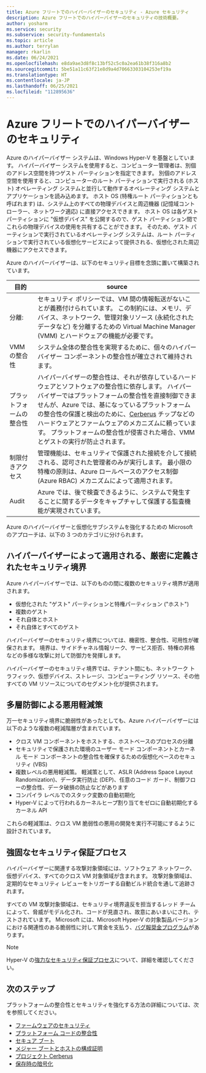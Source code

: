 ```yaml
---
title: Azure フリートでのハイパーバイザーのセキュリティ - Azure セキュリティ
description: Azure フリートでのハイパーバイザーのセキュリティの技術概要。
author: yosharm
ms.service: security
ms.subservice: security-fundamentals
ms.topic: article
ms.author: terrylan
manager: rkarlin
ms.date: 06/24/2021
ms.openlocfilehash: e8da9ae3d8f8c13bf52c5c0a2ea61b38f316a8b2
ms.sourcegitcommit: 5be51a11c63f21e8d9a4d70663303104253ef19a
ms.translationtype: HT
ms.contentlocale: ja-JP
ms.lasthandoff: 06/25/2021
ms.locfileid: "112895636"
---
```

# <a name="hypervisor-security-on-the-azure-fleet"></a>Azure フリートでのハイパーバイザーのセキュリティ

Azure のハイパーバイザー システムは、Windows Hyper-V を基盤としています。 ハイパーバイザー システムを使用すると、コンピューター管理者は、別個のアドレス空間を持つゲスト パーティションを指定できます。 別個のアドレス空間を使用すると、コンピューターのルート パーティションで実行される (ホスト) オペレーティング システムと並行して動作するオペレーティング システムとアプリケーションを読み込めます。 ホスト OS (特権ルート パーティションとも呼ばれます) は、システム上のすべての物理デバイスと周辺機器 (記憶域コントローラー、ネットワーク適応) に直接アクセスできます。 ホスト OS は各ゲスト パーティションに "仮想デバイス" を公開するので、ゲスト パーティション間でこれらの物理デバイスの使用を共有することができます。 そのため、ゲスト パーティションで実行されているオペレーティング システムは、ルート パーティションで実行されている仮想化サービスによって提供される、仮想化された周辺機器にアクセスできます。

Azure のハイパーバイザーは、以下のセキュリティ目標を念頭に置いて構築されています。

| 目的 | source |
|--|--|
| 分離: | セキュリティ ポリシーでは、VM 間の情報転送がないことが義務付けられています。 この制約には、メモリ、デバイス、ネットワーク、管理対象リソース (永続化されたデータなど) を分離するための Virtual Machine Manager (VMM) とハードウェアの機能が必要です。 |
| VMM の整合性 | システム全体の整合性を実現するために、個々のハイパーバイザー コンポーネントの整合性が確立されて維持されます。 |
| プラットフォームの整合性 | ハイパーバイザーの整合性は、それが依存しているハードウェアとソフトウェアの整合性に依存します。 ハイパーバイザーではプラットフォームの整合性を直接制御できませんが、Azure では、基になっているプラットフォームの整合性の保護と検出のために、[Cerberus](project-cerberus.md) チップなどのハードウェアとファームウェアのメカニズムに頼っています。 プラットフォームの整合性が侵害された場合、VMM とゲストの実行が防止されます。 |
| 制限付きアクセス | 管理機能は、セキュリティで保護された接続を介して接続される、認可された管理者のみが実行します。 最小限の特権の原則は、Azure ロールベースのアクセス制御 (Azure RBAC) メカニズムによって適用されます。 |
| Audit | Azure では、後で検査できるように、システムで発生することに関するデータをキャプチャして保護する監査機能が実現されています。 |

Azure のハイパーバイザーと仮想化サブシステムを強化するための Microsoft のアプローチは、以下の 3 つのカテゴリに分けられます。

## <a name="strongly-defined-security-boundaries-enforced-by-the-hypervisor"></a>ハイパーバイザーによって適用される、厳密に定義されたセキュリティ境界

Azure ハイパーバイザーでは、以下のものの間に複数のセキュリティ境界が適用されます。

- 仮想化された "ゲスト" パーティションと特権パーティション ("ホスト")
- 複数のゲスト
- それ自体とホスト
- それ自体とすべてのゲスト

ハイパーバイザーのセキュリティ境界については、機密性、整合性、可用性が確保されます。 境界は、サイドチャネル情報リーク、サービス拒否、特権の昇格などの多様な攻撃に対して防御力を発揮します。

ハイパーバイザーのセキュリティ境界では、テナント間にも、ネットワーク トラフィック、仮想デバイス、ストレージ、コンピューティング リソース、その他すべての VM リソースについてのセグメント化が提供されます。

## <a name="defense-in-depth-exploit-mitigations"></a>多層防御による悪用軽減策

万一セキュリティ境界に脆弱性があったとしても、Azure ハイパーバイザーには以下のような複数の軽減階層が含まれています。

- クロス VM コンポーネントをホストする、ホストベースのプロセスの分離
- セキュリティで保護された環境のユーザー モード コンポーネントとカーネル モード コンポーネントの整合性を確保するための仮想化ベースのセキュリティ (VBS)
- 複数レベルの悪用軽減策。 軽減策として、ASLR (Address Space Layout Randomization)、データ実行防止 (DEP)、任意のコード ガード、制御フローの整合性、データ破損の防止などがあります
- コンパイラ レベルでのスタック変数の自動初期化
- Hyper-V によって行われるカーネルヒープ割り当てをゼロに自動初期化するカーネル API

これらの軽減策は、クロス VM 脆弱性の悪用の開発を実行不可能にするように設計されています。

## <a name="strong-security-assurance-processes"></a>強固なセキュリティ保証プロセス

ハイパーバイザーに関連する攻撃対象領域には、ソフトウェア ネットワーク、仮想デバイス、すべてのクロス VM 対象領域が含まれます。 攻撃対象領域は、定期的なセキュリティ レビューをトリガーする自動ビルド統合を通して追跡されます。

すべての VM 攻撃対象領域は、セキュリティ境界違反を担当するレッド チームによって、脅威がモデル化され、コードが見直され、故意にあいまいにされ、テストされています。 Microsoft には、Microsoft Hyper-V の対象製品バージョンにおける関連性のある脆弱性に対して賞金を支払う、[バグ報奨金プログラム](https://www.microsoft.com/msrc/bounty-hyper-v)があります。

> [!NOTE]
> Hyper-V の[強力なセキュリティ保証プロセス](../../azure-government/azure-secure-isolation-guidance.md#strong-security-assurance-processes)について、詳細を確認してください。

## <a name="next-steps"></a>次のステップ
プラットフォームの整合性とセキュリティを強化する方法の詳細については、次を参照してください。

- [ファームウェアのセキュリティ](firmware.md)
- [プラットフォーム コードの整合性](code-integrity.md)
- [セキュア ブート](secure-boot.md)
- [メジャー ブートとホストの構成証明](measured-boot-host-attestation.md)
- [プロジェクト Cerberus](project-cerberus.md)
- [保存時の暗号化](encryption-atrest.md)